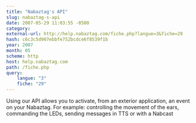 ```yaml
---
title: "Nabaztag's API"
slug: nabaztag-s-api
date: 2007-05-29 11:03:55 -0500
category: 
external-url: http://help.nabaztag.com/fiche.php?langue=3&fiche=29
hash: c6c3c5d907ebbfe752bcdce6f8539f1b
year: 2007
month: 05
scheme: http
host: help.nabaztag.com
path: /fiche.php
query:
    langue: "3"
    fiche: "29"
---
```


Using our API allows you to activate, from an exterior application, an event on your Nabaztag.  For example: controlling the movement of the ears, commanding the LEDs, sending messages in TTS or with a Nabcast
